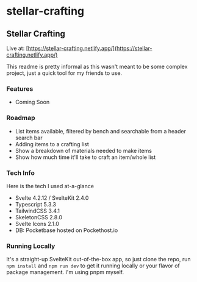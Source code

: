 # stellar-crafting

## Stellar Crafting

Live at: [https://stellar-crafting.netlify.app/](https://stellar-crafting.netlify.app/)

This readme is pretty informal as this wasn't meant to be some complex project, just a quick tool for my friends to use.

### Features

- Coming Soon

### Roadmap

- List items available, filtered by bench and searchable from a header search bar
- Adding items to a crafting list
- Show a breakdown of materials needed to make items
- Show how much time it'll take to craft an item/whole list

### Tech Info

Here is the tech I used at-a-glance

- Svelte 4.2.12 / SvelteKit 2.4.0
- Typescript 5.3.3
- TailwindCSS 3.4.1
- SkeletonCSS 2.8.0
- Svelte Icons 2.1.0
- DB: Pocketbase hosted on Pockethost.io

### Running Locally

It's a straight-up SvelteKit out-of-the-box app, so just clone the repo, run `npm install` and `npm run dev` to get it running locally or your flavor of package management.
I'm using pnpm myself.
